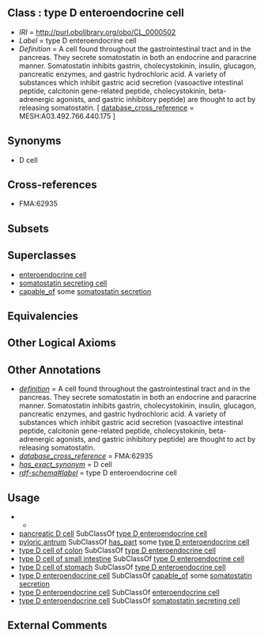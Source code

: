 
## Class : type D enteroendocrine cell

 * *IRI* = http://purl.obolibrary.org/obo/CL_0000502
 * *Label* = type D enteroendocrine cell
 * *Definition* = A cell found throughout the gastrointestinal tract and in the pancreas. They secrete somatostatin in both an endocrine and paracrine manner. Somatostatin inhibits gastrin, cholecystokinin, insulin, glucagon, pancreatic enzymes, and gastric hydrochloric acid. A variety of substances which inhibit gastric acid secretion (vasoactive intestinal peptide, calcitonin gene-related peptide, cholecystokinin, beta-adrenergic agonists, and gastric inhibitory peptide) are thought to act by releasing somatostatin. [ [database_cross_reference](../../ef/oboInOwl#hasDbXref.md) = MESH:A03.492.766.440.175 ]

## Synonyms

 * D cell

## Cross-references

 * FMA:62935

## Subsets


## Superclasses

 * [enteroendocrine cell](../../CL/64/CL_0000164.md)
 * [somatostatin secreting cell](../../CL/72/CL_0000172.md)
 * [capable_of](../../RO/15/RO_0002215.md) some [somatostatin secretion](../../GO/53/GO_0070253.md)

## Equivalencies


## Other Logical Axioms


## Other Annotations

 * *[definition](../../IAO/15/IAO_0000115.md)* = A cell found throughout the gastrointestinal tract and in the pancreas. They secrete somatostatin in both an endocrine and paracrine manner. Somatostatin inhibits gastrin, cholecystokinin, insulin, glucagon, pancreatic enzymes, and gastric hydrochloric acid. A variety of substances which inhibit gastric acid secretion (vasoactive intestinal peptide, calcitonin gene-related peptide, cholecystokinin, beta-adrenergic agonists, and gastric inhibitory peptide) are thought to act by releasing somatostatin.
 * *[database_cross_reference](../../ef/oboInOwl#hasDbXref.md)* = FMA:62935
 * *[has_exact_synonym](../../ym/oboInOwl#hasExactSynonym.md)* = D cell
 * *[rdf-schema#label](../../el/rdf-schema#label.md)* = type D enteroendocrine cell

## Usage

 * -
 * [pancreatic D cell](../../CL/73/CL_0000173.md) SubClassOf [type D enteroendocrine cell](../../CL/02/CL_0000502.md)
 * [pyloric antrum](../../UBERON/65/UBERON_0001165.md) SubClassOf [has_part](../../BFO/51/BFO_0000051.md) some [type D enteroendocrine cell](../../CL/02/CL_0000502.md)
 * [type D cell of colon](../../CL/65/CL_0002265.md) SubClassOf [type D enteroendocrine cell](../../CL/02/CL_0000502.md)
 * [type D cell of small intestine](../../CL/66/CL_0002266.md) SubClassOf [type D enteroendocrine cell](../../CL/02/CL_0000502.md)
 * [type D cell of stomach](../../CL/67/CL_0002267.md) SubClassOf [type D enteroendocrine cell](../../CL/02/CL_0000502.md)
 * [type D enteroendocrine cell](../../CL/02/CL_0000502.md) SubClassOf [capable_of](../../RO/15/RO_0002215.md) some [somatostatin secretion](../../GO/53/GO_0070253.md)
 * [type D enteroendocrine cell](../../CL/02/CL_0000502.md) SubClassOf [enteroendocrine cell](../../CL/64/CL_0000164.md)
 * [type D enteroendocrine cell](../../CL/02/CL_0000502.md) SubClassOf [somatostatin secreting cell](../../CL/72/CL_0000172.md)

## External Comments

